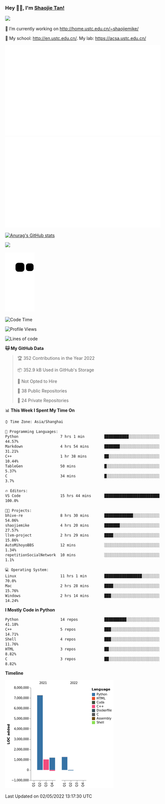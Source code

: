 

<!--
**Kirrito-k423/Kirrito-k423** is a ✨ _special_ ✨ repository because its `README.md` (this file) appears on your GitHub profile.

Here are some ideas to get you started:

- 🔭 I’m currently working on ...
- 🌱 I’m currently learning ...
- 👯 I’m looking to collaborate on ...
- 🤔 I’m looking for help with ...
- 💬 Ask me about ...
- 📫 How to reach me: ...
- 😄 Pronouns: ...
- ⚡ Fun fact: ...
-->
### Hey 👋🏽, I'm [Shaojie Tan!](http://home.ustc.edu.cn/~shaojiemike/about)

![](https://visitor-badge.glitch.me/badge?page_id=Kirrito-k423.Kirrito-k423)

🔭 I’m currently working on http://home.ustc.edu.cn/~shaojiemike/

👯 My school: http://en.ustc.edu.cn/. My lab: https://acsa.ustc.edu.cn/

![](https://github.com/Kirrito-k423/github-stats/blob/master/generated/overview.svg)
![](https://github.com/Kirrito-k423/github-stats/blob/master/generated/languages.svg)

[![Anurag's GitHub stats](https://github-readme-stats.vercel.app/api?username=Kirrito-k423&theme=flag-india&show_icons=true&hide=stars,prs,issues,contribs)](https://github.com/anuraghazra/github-readme-stats)

![](https://github-profile-summary-cards.vercel.app/api/cards/profile-details?username=Kirrito-k423&theme=vue)

![snake gif](https://github.com/Kirrito-k423/Kirrito-k423/blob/output/github-contribution-grid-snake.svg)

<!--START_SECTION:waka-->
![Code Time](http://img.shields.io/badge/Code%20Time-243%20hrs%2047%20mins-blue)

![Profile Views](http://img.shields.io/badge/Profile%20Views-4-blue)

![Lines of code](https://img.shields.io/badge/From%20Hello%20World%20I%27ve%20Written-11%20Million%20lines%20of%20code-blue)

**🐱 My GitHub Data** 

> 🏆 352 Contributions in the Year 2022
 > 
> 📦 352.9 kB Used in GitHub's Storage 
 > 
> 🚫 Not Opted to Hire
 > 
> 📜 38 Public Repositories 
 > 
> 🔑 24 Private Repositories  
 > 
📊 **This Week I Spent My Time On** 

```text
⌚︎ Time Zone: Asia/Shanghai

💬 Programming Languages: 
Python                   7 hrs 1 min         ███████████░░░░░░░░░░░░░░   44.57% 
Markdown                 4 hrs 54 mins       ███████░░░░░░░░░░░░░░░░░░   31.21% 
C++                      1 hr 38 mins        ██░░░░░░░░░░░░░░░░░░░░░░░   10.44% 
TableGen                 50 mins             █░░░░░░░░░░░░░░░░░░░░░░░░   5.37% 
C                        34 mins             █░░░░░░░░░░░░░░░░░░░░░░░░   3.7%

🔥 Editors: 
VS Code                  15 hrs 44 mins      █████████████████████████   100.0%

🐱‍💻 Projects: 
bhive-re                 8 hrs 30 mins       █████████████░░░░░░░░░░░░   54.06% 
shaojiemike              4 hrs 20 mins       ███████░░░░░░░░░░░░░░░░░░   27.57% 
llvm-project             2 hrs 29 mins       ████░░░░░░░░░░░░░░░░░░░░░   15.86% 
AutoMihoyoBBS            12 mins             ░░░░░░░░░░░░░░░░░░░░░░░░░   1.34% 
repetitionSocialNetwork  10 mins             ░░░░░░░░░░░░░░░░░░░░░░░░░   1.1%

💻 Operating System: 
Linux                    11 hrs 1 min        █████████████████░░░░░░░░   70.0% 
Mac                      2 hrs 28 mins       ████░░░░░░░░░░░░░░░░░░░░░   15.76% 
Windows                  2 hrs 14 mins       ███░░░░░░░░░░░░░░░░░░░░░░   14.24%

```

**I Mostly Code in Python** 

```text
Python                   14 repos            ██████████░░░░░░░░░░░░░░░   41.18% 
C++                      5 repos             ███░░░░░░░░░░░░░░░░░░░░░░   14.71% 
Shell                    4 repos             ███░░░░░░░░░░░░░░░░░░░░░░   11.76% 
HTML                     3 repos             ██░░░░░░░░░░░░░░░░░░░░░░░   8.82% 
C                        3 repos             ██░░░░░░░░░░░░░░░░░░░░░░░   8.82%

```


**Timeline**

![Chart not found](https://raw.githubusercontent.com/Kirrito-k423/Kirrito-k423/main/charts/bar_graph.png) 


 Last Updated on 02/05/2022 13:17:30 UTC
<!--END_SECTION:waka-->

